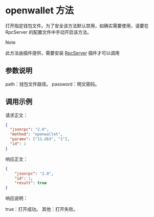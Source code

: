 # openwallet 方法

打开指定钱包文件。为了安全该方法默认禁用，如确实需要使用，请要在 RpcServer 的配置文件中手动开启该方法。

> [!Note]
>
> 此方法由插件提供，需要安装 [RpcServer](https://github.com/neo-project/neo-modules/releases) 插件才可以调用

## 参数说明

path：钱包文件路径。
password：明文密码。

## 调用示例

请求正文：

```json
{
  "jsonrpc": "2.0",
  "method": "openwallet",
  "params": ["11.db3", "1"],
  "id": 1
}
```

响应正文：

```json
{
    "jsonrpc": "2.0",
    "id": 1,
    "result": true
}
```

响应说明：

true：打开成功。
其他：打开失败。

